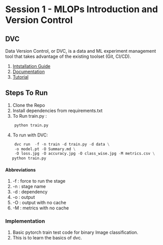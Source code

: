 # Session 1 - MLOPs Introduction and Version Control

## DVC
Data Version Control, or DVC, is a data and ML experiment management tool that takes advantage of the existing toolset (Git, CI/CD).

1. [Intstallation Guide](https://dvc.org/doc/install)
2. [Documentation](https://dvc.org/doc)
3. [Tutorial](https://dvc.org/doc/use-cases/versioning-data-and-model-files/tutorial)
 

## Steps To Run

1. Clone the Repo
2. Install dependencies from requirements.txt
3. To Run train.py : 

```python
    python train.py
```

4. To run with DVC: 



```python
    dvc run  -f -n train -d train.py -d data \
    -o model.pt -O Summary.md \
    -O loss.jpg -O accuracy.jpg -O class_wise.jpg -M metrics.csv \
   python train.py
```
#### Abbreviations
1. -f : force to run the stage
2. -n : stage name
3. -d : dependency
4. -o : output 
5. -O : output with no cache
6. -M : metrics with no cache

### Implementation 
1. Basic pytorch train test code for binary Image classification.
2. This is to learn the basics of dvc.
